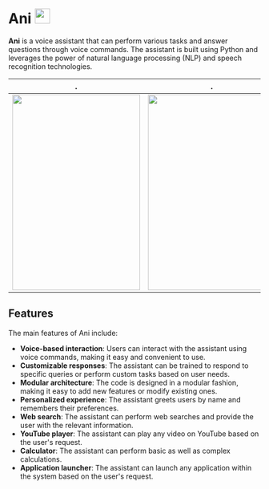 # Ani <img src="https://user-images.githubusercontent.com/83728289/228479351-c4832857-943e-47c3-9d15-c7ae806736cd.png" width="30" height="30" />
<b>Ani</b> is a voice assistant that can perform various tasks and answer questions through voice commands. The assistant is built using Python and leverages the power of natural language processing (NLP) and speech recognition technologies.



.                          |.                          |.                         |.
:-------------------------:|:-------------------------:|:-------------------------:|:-------------------------:
<img src="https://user-images.githubusercontent.com/83728289/228475687-1795a13d-0a15-49f0-a8a5-165d5d5fe47f.png" width="255" height="390" />|<img src="https://user-images.githubusercontent.com/83728289/228476200-0fa0417e-fa71-41e2-a5c8-af0753b7609e.png" width="255" height="390" />|<img src="https://user-images.githubusercontent.com/83728289/228477808-830c8e1b-e444-4f79-b127-72c9bc28b2e0.png" width="255" height="390" />|<img src="https://user-images.githubusercontent.com/83728289/228477237-6aa927f9-97d0-4f5d-9419-e815d51298b5.png" width="255" height="390" />





## Features
The main features of Ani include:

* **Voice-based interaction**: Users can interact with the assistant using voice commands, making it easy and convenient to use.
* **Customizable responses**: The assistant can be trained to respond to specific queries or perform custom tasks based on user needs.
* **Modular architecture**: The code is designed in a modular fashion, making it easy to add new features or modify existing ones.
* **Personalized experience**: The assistant greets users by name and remembers their preferences.
* **Web search**: The assistant can perform web searches and provide the user with the relevant information.
* **YouTube player**: The assistant can play any video on YouTube based on the user's request.
* **Calculator**: The assistant can perform basic as well as complex calculations.
* **Application launcher**: The assistant can launch any application within the system based on the user's request.




